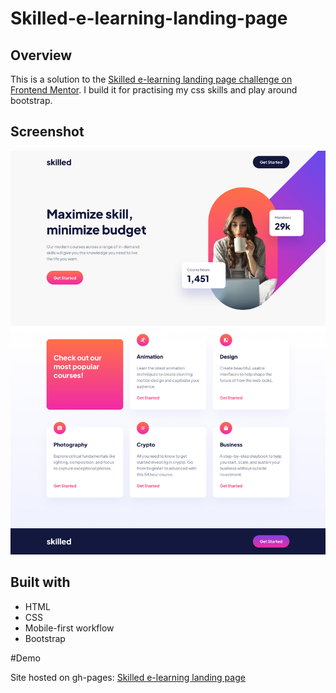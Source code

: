 # Skilled-e-learning-landing-page

## Overview

This is a solution to the [Skilled e-learning landing page challenge on Frontend Mentor](https://www.frontendmentor.io/challenges/skilled-elearning-landing-page-S1ObDrZ8q). I build it for practising my css skills and play around bootstrap.


## Screenshot

![Skilled e-learning landing page](https://github.com/Bayoumi-dev/Skilled-e-learning-landing-page/blob/master/assets/skilled-preview.jpg)


## Built with

- HTML
- CSS
- Mobile-first workflow
- Bootstrap

#Demo

Site hosted on gh-pages: [Skilled e-learning landing page](https://alicja1bobko.github.io/Skilled-e-learning-landing-page/)



